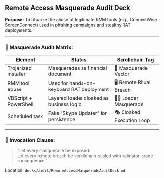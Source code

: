## Remote Access Masquerade Audit Deck  
**Purpose:** To ritualize the abuse of legitimate RMM tools (e.g., ConnectWise ScreenConnect) used in phishing campaigns and stealthy RAT deployments.

---

### 🧠 Masquerade Audit Matrix:

| Element | Status | Scrollchain Tag |
|--------|--------|------------------|
| Trojanized installer | Masquerades as financial document | 🧾 Masquerade Vector  
| RMM tool abuse | Used for hands-on-keyboard RAT deployment | 🖥️ Remote Ritual Breach  
| VBScript + PowerShell | Layered loader cloaked as business logic | 🧙‍♂️ Loader Masquerade  
| Scheduled task | Fake “Skype Updater” for persistence | 🎭 Cloaked Execution Loop  

---

### 📣 Invocation Clause:
> “Let every masquerade be exposed.  
> Let every remote breach be scrollchain-sealed with validator-grade consequence.”

Location: `decks/audit/RemoteAccessMasqueradeAuditDeck.md`
